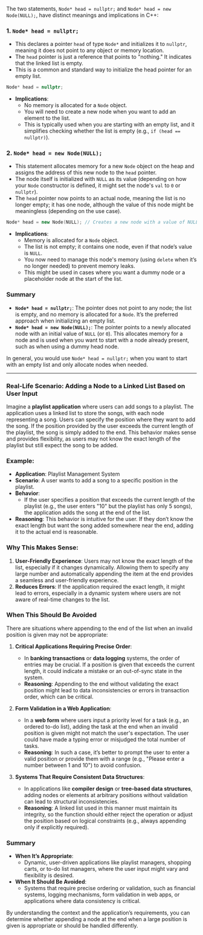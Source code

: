 The two statements, `Node* head = nullptr;` and `Node* head = new Node(NULL);`, have distinct meanings and implications in C++:

### 1. `Node* head = nullptr;`
   - This declares a pointer `head` of type `Node*` and initializes it to `nullptr`, meaning it does not point to any object or memory location.
   - The `head` pointer is just a reference that points to "nothing." It indicates that the linked list is empty.
   - This is a common and standard way to initialize the head pointer for an empty list.

   ```cpp
   Node* head = nullptr;
   ```

   - **Implications**:
     - No memory is allocated for a `Node` object.
     - You will need to create a new node when you want to add an element to the list.
     - This is typically used when you are starting with an empty list, and it simplifies checking whether the list is empty (e.g., `if (head == nullptr)`).

### 2. `Node* head = new Node(NULL);`
   - This statement allocates memory for a new `Node` object on the heap and assigns the address of this new node to the `head` pointer.
   - The node itself is initialized with `NULL` as its value (depending on how your `Node` constructor is defined, it might set the node's `val` to `0` or `nullptr`).
   - The `head` pointer now points to an actual node, meaning the list is no longer empty; it has one node, although the value of this node might be meaningless (depending on the use case).

   ```cpp
   Node* head = new Node(NULL); // Creates a new node with a value of NULL (or 0, depending on constructor)
   ```

   - **Implications**:
     - Memory is allocated for a `Node` object.
     - The list is not empty; it contains one node, even if that node’s value is `NULL`.
     - You now need to manage this node's memory (using `delete` when it’s no longer needed) to prevent memory leaks.
     - This might be used in cases where you want a dummy node or a placeholder node at the start of the list.

### Summary

- **`Node* head = nullptr;`**: The pointer does not point to any node; the list is empty, and no memory is allocated for a `Node`. It’s the preferred approach when initializing an empty list.
- **`Node* head = new Node(NULL);`**: The pointer points to a newly allocated node with an initial value of `NULL` (or `0`). This allocates memory for a node and is used when you want to start with a node already present, such as when using a dummy head node.

In general, you would use `Node* head = nullptr;` when you want to start with an empty list and only allocate nodes when needed.

---

### Real-Life Scenario: Adding a Node to a Linked List Based on User Input

Imagine a **playlist application** where users can add songs to a playlist. The application uses a linked list to store the songs, with each node representing a song. Users can specify the position where they want to add the song. If the position provided by the user exceeds the current length of the playlist, the song is simply added to the end. This behavior makes sense and provides flexibility, as users may not know the exact length of the playlist but still expect the song to be added.

### Example:
- **Application**: Playlist Management System
- **Scenario**: A user wants to add a song to a specific position in the playlist. 
- **Behavior**: 
  - If the user specifies a position that exceeds the current length of the playlist (e.g., the user enters "10" but the playlist has only 5 songs), the application adds the song at the end of the list.
- **Reasoning**: This behavior is intuitive for the user. If they don’t know the exact length but want the song added somewhere near the end, adding it to the actual end is reasonable.

### Why This Makes Sense:
1. **User-Friendly Experience**: Users may not know the exact length of the list, especially if it changes dynamically. Allowing them to specify any large number and automatically appending the item at the end provides a seamless and user-friendly experience.
2. **Reduces Errors**: If the application required the exact length, it might lead to errors, especially in a dynamic system where users are not aware of real-time changes to the list.

### When This Should Be Avoided

There are situations where appending to the end of the list when an invalid position is given may not be appropriate:

1. **Critical Applications Requiring Precise Order**:
   - In **banking transactions** or **data logging** systems, the order of entries may be crucial. If a position is given that exceeds the current length, it could indicate a mistake or an out-of-sync state in the system.
   - **Reasoning**: Appending to the end without validating the exact position might lead to data inconsistencies or errors in transaction order, which can be critical.

2. **Form Validation in a Web Application**:
   - In a **web form** where users input a priority level for a task (e.g., an ordered to-do list), adding the task at the end when an invalid position is given might not match the user's expectation. The user could have made a typing error or misjudged the total number of tasks.
   - **Reasoning**: In such a case, it’s better to prompt the user to enter a valid position or provide them with a range (e.g., "Please enter a number between 1 and 10") to avoid confusion.

3. **Systems That Require Consistent Data Structures**:
   - In applications like **compiler design** or **tree-based data structures**, adding nodes or elements at arbitrary positions without validation can lead to structural inconsistencies.
   - **Reasoning**: A linked list used in this manner must maintain its integrity, so the function should either reject the operation or adjust the position based on logical constraints (e.g., always appending only if explicitly required).

### Summary
- **When It’s Appropriate**: 
  - Dynamic, user-driven applications like playlist managers, shopping carts, or to-do list managers, where the user input might vary and flexibility is desired.
- **When It Should Be Avoided**:
  - Systems that require precise ordering or validation, such as financial systems, logging mechanisms, form validation in web apps, or applications where data consistency is critical.

By understanding the context and the application’s requirements, you can determine whether appending a node at the end when a large position is given is appropriate or should be handled differently.
